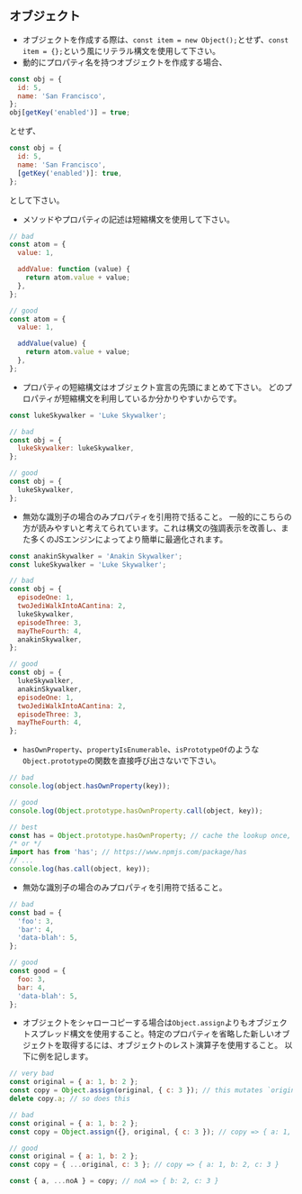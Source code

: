 ## オブジェクト

* オブジェクトを作成する際は、`const item = new Object();`とせず、`const item = {};`という風にリテラル構文を使用して下さい。
* 動的にプロパティ名を持つオブジェクトを作成する場合、
```js
const obj = {
  id: 5,
  name: 'San Francisco',
};
obj[getKey('enabled')] = true;
```
とせず、
```js
const obj = {
  id: 5,
  name: 'San Francisco',
  [getKey('enabled')]: true,
};
```
として下さい。
* メソッドやプロパティの記述は短縮構文を使用して下さい。
```js
// bad
const atom = {
  value: 1,

  addValue: function (value) {
    return atom.value + value;
  },
};

// good
const atom = {
  value: 1,

  addValue(value) {
    return atom.value + value;
  },
};
```
* プロパティの短縮構文はオブジェクト宣言の先頭にまとめて下さい。
どのプロパティが短縮構文を利用しているか分かりやすいからです。
```js
const lukeSkywalker = 'Luke Skywalker';

// bad
const obj = {
  lukeSkywalker: lukeSkywalker,
};

// good
const obj = {
  lukeSkywalker,
};
```
*  無効な識別子の場合のみプロパティを引用符で括ること。
一般的にこちらの方が読みやすいと考えてられています。これは構文の強調表示を改善し、また多くのJSエンジンによってより簡単に最適化されます。
```js
const anakinSkywalker = 'Anakin Skywalker';
const lukeSkywalker = 'Luke Skywalker';

// bad
const obj = {
  episodeOne: 1,
  twoJediWalkIntoACantina: 2,
  lukeSkywalker,
  episodeThree: 3,
  mayTheFourth: 4,
  anakinSkywalker,
};

// good
const obj = {
  lukeSkywalker,
  anakinSkywalker,
  episodeOne: 1,
  twoJediWalkIntoACantina: 2,
  episodeThree: 3,
  mayTheFourth: 4,
};
```
* `hasOwnProperty`、`propertyIsEnumerable`、`isPrototypeOf`のような`Object.prototype`の関数を直接呼び出さないで下さい。
```js
// bad
console.log(object.hasOwnProperty(key));

// good
console.log(Object.prototype.hasOwnProperty.call(object, key));

// best
const has = Object.prototype.hasOwnProperty; // cache the lookup once, in module scope.
/* or */
import has from 'has'; // https://www.npmjs.com/package/has
// ...
console.log(has.call(object, key));
```
* 無効な識別子の場合のみプロパティを引用符で括ること。
```js
// bad
const bad = {
  'foo': 3,
  'bar': 4,
  'data-blah': 5,
};

// good
const good = {
  foo: 3,
  bar: 4,
  'data-blah': 5,
};
```
* オブジェクトをシャローコピーする場合は`Object.assign`よりもオブジェクトスプレッド構文を使用すること。特定のプロパティを省略した新しいオブジェクトを取得するには、オブジェクトのレスト演算子を使用すること。
以下に例を記します。
```js
// very bad
const original = { a: 1, b: 2 };
const copy = Object.assign(original, { c: 3 }); // this mutates `original` ಠ_ಠ
delete copy.a; // so does this

// bad
const original = { a: 1, b: 2 };
const copy = Object.assign({}, original, { c: 3 }); // copy => { a: 1, b: 2, c: 3 }

// good
const original = { a: 1, b: 2 };
const copy = { ...original, c: 3 }; // copy => { a: 1, b: 2, c: 3 }

const { a, ...noA } = copy; // noA => { b: 2, c: 3 }
```